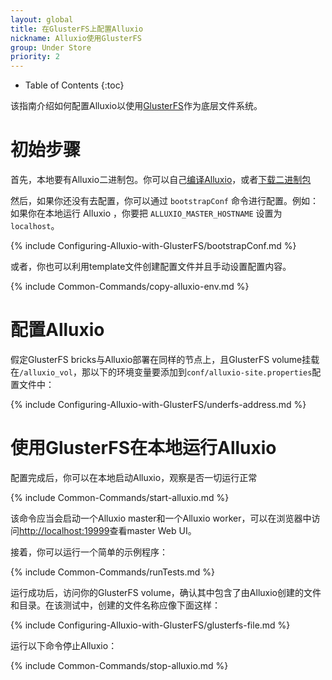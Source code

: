 ```yaml
---
layout: global
title: 在GlusterFS上配置Alluxio
nickname: Alluxio使用GlusterFS
group: Under Store
priority: 2
---
```


* Table of Contents
{:toc}

该指南介绍如何配置Alluxio以使用[GlusterFS](http://www.gluster.org/)作为底层文件系统。

# 初始步骤

首先，本地要有Alluxio二进制包。你可以自己[编译Alluxio](Building-Alluxio-Master-Branch.html)，或者[下载二进制包](Running-Alluxio-Locally.html)

然后，如果你还没有去配置，你可以通过 `bootstrapConf` 命令进行配置。例如：如果你在本地运行 Alluxio ，你要把 `ALLUXIO_MASTER_HOSTNAME` 设置为 `localhost`。

{% include Configuring-Alluxio-with-GlusterFS/bootstrapConf.md %}

或者，你也可以利用template文件创建配置文件并且手动设置配置内容。

{% include Common-Commands/copy-alluxio-env.md %}

# 配置Alluxio

假定GlusterFS bricks与Alluxio部署在同样的节点上，且GlusterFS volume挂载在`/alluxio_vol`，那以下的环境变量要添加到`conf/alluxio-site.properties`配置文件中：

{% include Configuring-Alluxio-with-GlusterFS/underfs-address.md %}

# 使用GlusterFS在本地运行Alluxio

配置完成后，你可以在本地启动Alluxio，观察是否一切运行正常

{% include Common-Commands/start-alluxio.md %}

该命令应当会启动一个Alluxio master和一个Alluxio worker，可以在浏览器中访问[http://localhost:19999](http://localhost:19999)查看master Web UI。

接着，你可以运行一个简单的示例程序：

{% include Common-Commands/runTests.md %}

运行成功后，访问你的GlusterFS volume，确认其中包含了由Alluxio创建的文件和目录。在该测试中，创建的文件名称应像下面这样：

{% include Configuring-Alluxio-with-GlusterFS/glusterfs-file.md %}

运行以下命令停止Alluxio：

{% include Common-Commands/stop-alluxio.md %}
